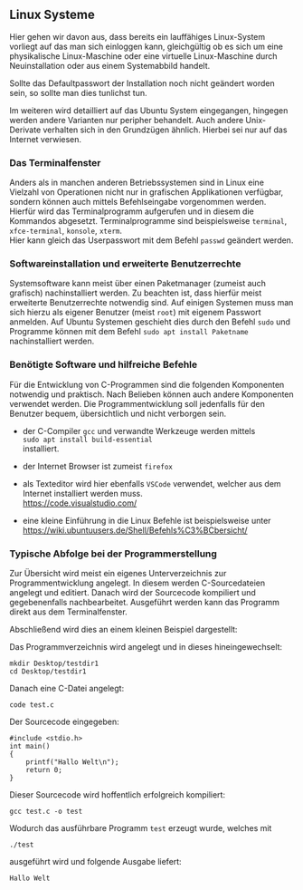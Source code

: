 ## Linux Systeme

Hier gehen wir davon aus, dass bereits ein lauffähiges Linux-System vorliegt auf das man sich einloggen kann, gleichgültig ob es sich um eine physikalische Linux-Maschine oder eine virtuelle Linux-Maschine durch Neuinstallation oder aus einem Systemabbild handelt.

Sollte das Defaultpasswort der Installation noch nicht geändert worden sein, so sollte man dies tunlichst tun.

Im weiteren wird detailliert auf das Ubuntu System eingegangen, hingegen werden andere Varianten nur peripher behandelt. 
Auch andere Unix-Derivate verhalten sich in den Grundzügen ähnlich. Hierbei sei nur auf das Internet verwiesen.

### Das Terminalfenster

Anders als in manchen anderen Betriebssystemen sind in Linux eine Vielzahl von Operationen nicht nur in grafischen Applikationen verfügbar, sondern 
können auch mittels Befehlseingabe vorgenommen werden. 
Hierfür wird das Terminalprogramm aufgerufen und in diesem die Kommandos abgesetzt. Terminalprogramme sind beispielsweise `terminal`, `xfce-terminal`, `konsole`, `xterm`.  
Hier kann gleich das Userpasswort mit dem Befehl `passwd` geändert werden.

### Softwareinstallation und erweiterte Benutzerrechte

Systemsoftware kann meist über einen Paketmanager (zumeist auch grafisch) nachinstalliert werden. 
Zu beachten ist, dass hierfür meist erweiterte Benutzerrechte notwendig sind. Auf einigen Systemen muss man sich hierzu als eigener Benutzer (meist `root`) mit eigenem Passwort anmelden.
Auf Ubuntu Systemen geschieht dies durch den Befehl `sudo` und Programme können mit dem Befehl `sudo apt install Paketname` nachinstalliert werden.

### Benötigte Software und hilfreiche Befehle

Für die Entwicklung von C-Programmen sind die folgenden Komponenten notwendig und praktisch. Nach Belieben können auch andere Komponenten verwendet werden. 
Die Programmentwicklung soll jedenfalls für den Benutzer bequem, übersichtlich und nicht verborgen sein.

- der C-Compiler `gcc` und verwandte Werkzeuge werden mittels  
```sudo apt install build-essential```  
installiert. 

- der Internet Browser ist zumeist `firefox`

- als Texteditor wird hier ebenfalls `VSCode` verwendet, welcher aus dem Internet installiert werden muss.  
https://code.visualstudio.com/  

- eine kleine Einführung in die Linux Befehle ist beispielsweise unter
https://wiki.ubuntuusers.de/Shell/Befehls%C3%BCbersicht/  

### Typische Abfolge bei der Programmerstellung

Zur Übersicht wird meist ein eigenes Unterverzeichnis zur Programmentwicklung angelegt.
In diesem werden C-Sourcedateien angelegt und editiert.
Danach wird der Sourcecode kompiliert und gegebenenfalls nachbearbeitet.
Ausgeführt werden kann das Programm direkt aus dem Terminalfenster.

Abschließend wird dies an einem kleinen Beispiel dargestellt:

Das Programmverzeichnis wird angelegt und in dieses hineingewechselt:
``` 
mkdir Desktop/testdir1
cd Desktop/testdir1
```
Danach eine C-Datei angelegt:
```
code test.c
```
Der Sourcecode eingegeben:
```
#include <stdio.h>
int main()
{
	printf("Hallo Welt\n");
	return 0;
}
```
Dieser Sourcecode wird hoffentlich erfolgreich kompiliert:
```
gcc test.c -o test
```
Wodurch das ausführbare Programm `test` erzeugt wurde, welches mit
```
./test
```
ausgeführt wird und folgende Ausgabe liefert:
```
Hallo Welt
```

